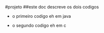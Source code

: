 #projeto
##este doc descreve os dois codigos

* o primeiro codigo eh em java

* o segundo codigo eh em c
